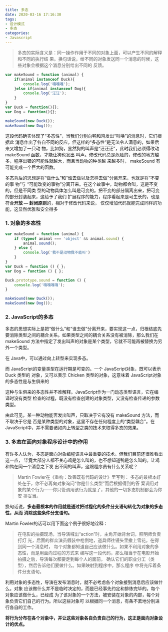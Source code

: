 ```yaml
---
title: 多态
date: 2020-03-16 17:16:30
tags: 
- 设计模式
- 多态
categories:
- Javascript
---
```


>多态的实际含义是：同一操作作用于不同的对象上面，可以产生不同的解释和不同的执行结
>果。换句话说，给不同的对象发送同一个消息的时候，这些对象会根据这个消息分别给出不同的
>反馈。

```javascript
var makeSound = function (animal) {
    if(animal instanceof Duck){
        console.log('嘎嘎嘎');
    }else if(animal instanceof Dog){
        console.log('汪汪');
    }
}
var Duck = function(){};
var Dog = function(){};

makeSound(new Duck());
makeSound(new Dog());
```

​	这段代码确实体现了“多态性”，当我们分别向鸭和鸡发出“叫唤”的消息时，它们根据此
消息作出了各自不同的反应。但这样的“多态性”是无法令人满意的，如果后来又增加了一只动
物，比如狗，显然狗的叫声是“汪汪汪”，此时我们必须得改动 makeSound 函数，才能让狗也发出
叫声。修改代码总是危险的，修改的地方越多，程序出错的可能性就越大，而且当动物的种类越
来越多时， makeSound 有可能变成一个巨大的函数。

​	多态背后的思想是将“做什么”和“谁去做以及怎样去做”分离开来，也就是将“不变的事
物”与 “可能改变的事物”分离开来。在这个故事中，动物都会叫，这是不变的，但是不同类
型的动物具体怎么叫是可变的。把不变的部分隔离出来，把可变的部分封装起来，这给予了我们
扩展程序的能力，程序看起来是可生长的，也是符合**开放 — 封闭原则**的，相对于修改代码来说，
仅仅增加代码就能完成同样的功能，这显然优雅和安全得多

### 1. 对象的多态性

```javascript
var makeSound = function (animal) {
    if (typeof animal === 'object' && animal.sound) {
        animal.sound();
    } else {
        console.log('我不是动物我不能叫')
    }
}
var Duck = function () { };
var Dog = function () { };

Duck.prototype.sound = function () {
    console.log('嘎嘎嘎嘎');
}

makeSound(new Duck());
makeSound(new Dog());
```

### 2. JavaScript的多态

多态的思想实际上是把“做什么”和“谁去做”分离开来，要实现这一点，归根结底先要消除类型之间的耦合关系。如果类型之间的耦合关系没有被消除，那么我们在 makeSound 方法中指定了发出叫声的对象是某个类型，它就不可能再被替换为另外一个类型。

在 Java中，可以通过向上转型来实现多态。

而 JavaScript的变量类型在运行期是可变的。一个 JavaScript对象，既可以表示 Duck 类型的
对象，又可以表示 Chicken 类型的对象，这意味着 JavaScript对象的多态性是与生俱来的

这种与生俱来的多态性并不难解释。JavaScript作为一门动态类型语言，它在编译时没有类型
检查的过程，既没有检查创建的对象类型，又没有检查传递的参数类型。

由此可见，某一种动物能否发出叫声，只取决于它有没有 makeSound 方法，而不取决于它是
否是某种类型的对象，这里不存在任何程度上的“类型耦合”。在 JavaScript中，并不需要诸如向上转型之类的技术来取得多态的效果。

### 3. 多态在面向对象程序设计中的作用

有许多人认为，多态是面向对象编程语言中最重要的技术。但我们目前还很难看出这一点，
毕竟大部分人都不关心鸡是怎么叫的，也不想知道鸭是怎么叫的。让鸡和鸭在同一个消息之下发
出不同的叫声，这跟程序员有什么关系呢？

>Martin Fowler在《重构：改善既有代码的设计》里写到：
>多态的最根本好处在于，你不必再向对象询问“你是什么类型”而后根据得到的答
>案调用对象的某个行为——你只管调用该行为就是了，其他的一切多态机制都会为你安
>排妥当。

换句话说，**多态最根本的作用就是通过把过程化的条件分支语句转化为对象的多态性，从而**
**消除这些条件分支语句。**

Martin Fowler的话可以用下面这个例子很好地诠释：
>在电影的拍摄现场，当导演喊出“action”时，主角开始背台词，照明师负责打灯
>光，后面的群众演员假装中枪倒地，道具师往镜头里撒上雪花。在得到同一个消息时，
>每个对象都知道自己应该做什么。如果不利用对象的多态性，而是用面向过程的方式来
>编写这一段代码，那么相当于在电影开始拍摄之后，导演每次都要走到每个人的面前，
>确认它们的职业分工（类型），然后告诉他们要做什么。如果映射到程序中，那么程序
>中将充斥着条件分支语句。

利用对象的多态性，导演在发布消息时，就不必考虑各个对象接到消息后应该做什么。对象
应该做什么并不是临时决定的，而是已经事先约定和排练完毕的。每个对象应该做什么，已经成
为了该对象的一个方法，被安装在对象的内部，每个对象负责它们自己的行为。所以这些对象可
以根据同一个消息，有条不紊地分别进行各自的工作。

**将行为分布在各个对象中，并让这些对象各自负责自己的行为，这正是面向对象设计的优点。**